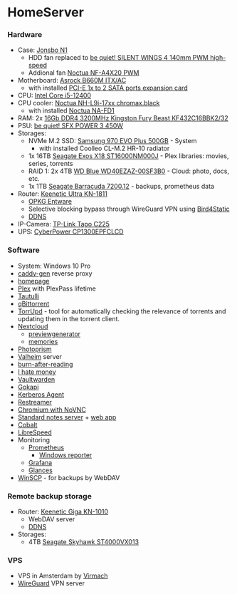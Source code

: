 # HomeServer

### Hardware
* Case: [Jonsbo N1](https://www.jonsbo.com/en/products/N1.html)
  * HDD fan replaced to [be quiet! SILENT WINGS 4 140mm PWM high-speed](https://www.bequiet.com/ru/casefans/3704)
  * Addional fan [Noctua NF-A4X20 PWM](https://noctua.at/en/nf-a4x20-pwm)
* Motherboard: [Asrock B660M ITX/AC](https://www.asrock.com/MB/Intel/B660M-ITXac/index.ru.asp)
  * with installed [PCI-E 1x to 2 SATA ports expansion card](https://aliexpress.ru/item/1005003346314019.html)
* CPU: [Intel Core i5-12400](https://ark.intel.com/content/www/ru/ru/ark/products/134586/intel-core-i512400-processor-18m-cache-up-to-4-40-ghz.html)
* CPU cooler: [Noctua NH-L9i-17xx chromax.black](https://noctua.at/en/nh-l9i-17xx-chromax-black)
  * with installed [Noctua NA-FD1](https://noctua.at/en/na-fd1)
* RAM: 2x [16Gb DDR4 3200MHz Kingston Fury Beast KF432C16BBK2/32](https://www.kingston.com/dataSheets/KF432C16BBK2_32.pdf)
* PSU: [be quiet! SFX POWER 3 450W](https://www.bequiet.com/ru/powersupply/2309)
* Storages:
  * NVMe M.2 SSD: [Samsung 970 EVO Plus 500GB](https://www.samsung.com/ru/memory-storage/nvme-ssd/970-evo-plus-500gb-mz-v7s500bw/) - System
    * with installed Сoolleo CL-M.2 HR-10 radiator
  * 1x 16TB [Seagate Exos X18 ST16000NM000J](https://www.seagate.com/content/dam/seagate/migrated-assets/www-content/datasheets/pdfs/exos-x18-channel-DS2045-4-2106US-en_US.pdf) - Plex libraries: movies, series, torrents
  * RAID 1: 2x 4TB [WD Blue WD40EZAZ-00SF3B0](https://www.westerndigital.com/ru-ru/products/internal-drives/wd-blue-desktop-sata-hdd#WD5000AZLX) - Cloud: photo, docs, etc.
  * 1х 1TB [Seagate Barracuda 7200.12](https://www.seagate.com/docs/pdf/ru-RU/datasheet/disc/barracuda-7200-12-ds1668-6-1101ru.pdf) - backups, prometheus data
* Router: [Keenetic Ultra KN-1811](https://keenetic.ru/ru/keenetic-ultra-kn-1811)
  * [OPKG Entware](https://help.keenetic.com/hc/ru/articles/360000948719-OPKG)
  * Selective blocking bypass through WireGuard VPN using [Bird4Static](https://github.com/DennoN-RUS/Bird4Static)
  * [DDNS](https://help.keenetic.com/hc/ru/articles/360000400919-%D0%A1%D0%B5%D1%80%D0%B2%D0%B8%D1%81-%D0%B4%D0%BE%D0%BC%D0%B5%D0%BD%D0%BD%D1%8B%D1%85-%D0%B8%D0%BC%D0%B5%D0%BD-KeenDNS)
* IP-Camera: [TP-Link Tapo C225](https://www.tp-link.com/ru/home-networking/cloud-camera/tapo-c225/)
* UPS: [CyberPower CP1300EPFCLCD](https://www.cyberpower.com/ru/ru/product/sku/cp1300epfclcd)

### Software

* System: Windows 10 Pro
* [caddy-gen](https://github.com/wemake-services/caddy-gen) reverse proxy
* [homepage](https://github.com/gethomepage/homepage)
* [Plex](https://www.plex.tv/) with PlexPass lifetime
* [Tautulli](https://github.com/Tautulli/Tautulli)
* [qBittorrent](https://www.qbittorrent.org/)
* [TorrUpd](https://github.com/konkere/TorrUpd) - tool for automatically checking the relevance of torrents and updating them in the torrent client.
* [Nextcloud](https://nextcloud.com/)
  * [previewgenerator](https://github.com/nextcloud/previewgenerator)
  * [memories](https://github.com/pulsejet/memories)
* [Photoprism](https://photoprism.app/)
* [Valheim](https://github.com/lloesche/valheim-server-docker) server
* [burn-after-reading](https://github.com/Tethik/burn-after-reading)
* [I hate money](https://github.com/spiral-project/ihatemoney)
* [Vaultwarden](https://github.com/dani-garcia/vaultwarden)
* [Gokapi](https://github.com/Forceu/Gokapi)
* [Kerberos Agent](https://kerberos.io/product/agent/)
* [Restreamer](https://datarhei.github.io/restreamer/)
* [Chromium with NoVNC](https://github.com/vital987/chrome-novnc)
* [Standard notes server](https://github.com/standardnotes/server) + [web app](https://github.com/standardnotes/app)
* [Cobalt](https://github.com/imputnet/cobalt)
* [LibreSpeed](https://github.com/librespeed/speedtest)
* Monitoring 
  * [Prometheus](https://github.com/prometheus/prometheus)
    * [Windows reporter](https://github.com/prometheus-community/windows_exporter)
  * [Grafana](https://github.com/grafana/grafana)
  * [Glances](https://github.com/nicolargo/glances)
* [WinSCP](https://winscp.net/eng/index.php) - for backups by WebDAV
  
### Remote backup storage
* Router: [Keenetic Giga KN-1010](https://keenetic.ru/ru/keenetic-giga-kn-1010)
  * WebDAV server
  * [DDNS](https://help.keenetic.com/hc/ru/articles/360000400919-%D0%A1%D0%B5%D1%80%D0%B2%D0%B8%D1%81-%D0%B4%D0%BE%D0%BC%D0%B5%D0%BD%D0%BD%D1%8B%D1%85-%D0%B8%D0%BC%D0%B5%D0%BD-KeenDNS)
* Storages:
  * 4TB [Seagate Skyhawk ST4000VX013](https://www.seagate.com/files/www-content/datasheets/pdfs/skyhawk-ai-DS1960-14C-2204RU-ru_RU.pdf)
  
### VPS
* VPS in Amsterdam by [Virmach](https://virmach.com/)
* [WireGuard](https://www.wireguard.com/) VPN server